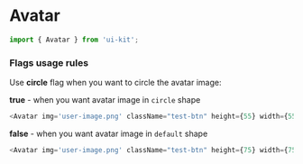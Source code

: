 # Avatar

```js
import { Avatar } from 'ui-kit';
```

<!-- STORY -->

### Flags usage rules

Use **circle** flag when you want to circle the avatar image:

**true** - when you want avatar image in `circle` shape

```js
<Avatar img='user-image.png' className="test-btn" height={55} width={55} circle={true} altText="User Image" />
```

**false** - when you want avatar image in `default` shape

```js
<Avatar img='user-image.png' className="test-btn" height={75} width={75} circle={false} altText="User Image" />
```